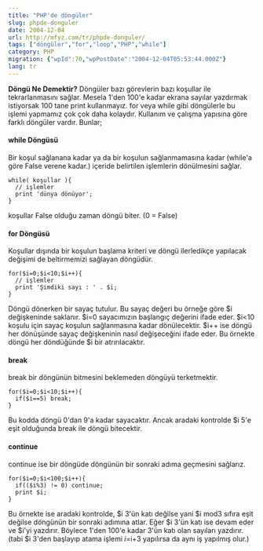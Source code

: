 ```yaml
---
title: "PHP'de döngüler"
slug: phpde-donguler
date: 2004-12-04
url: http://mfyz.com/tr/phpde-donguler/
tags: ["döngüler","for","loop","PHP","while"]
category: PHP
migration: {"wpId":70,"wpPostDate":"2004-12-04T05:53:44.000Z"}
lang: tr
---
```


**Döngü Ne Demektir?** Döngüler bazı görevlerin bazı koşullar ile tekrarlanmasını sağlar. Mesela 1'den 100'e kadar ekrana sayılar yazdırmak istiyorsak 100 tane print kullanmayız. for veya while gibi döngülerle bu işlemi yapmamız çok çok daha kolaydır. Kullanım ve çalışma yapısına göre farklı döngüler vardır. Bunlar;

#### while Döngüsü

Bir koşul sağlanana kadar ya da bir koşulun sağlanmamasına kadar (while'a göre False verene kadar.) içeride belirtilen işlemlerin dönülmesini sağlar.

```
while( koşullar ){
  // işlemler
  print 'dünya dönüyor';
}

```
koşullar False olduğu zaman döngü biter. (0 = False)

#### for Döngüsü

Koşullar dışında bir koşulun başlama kriteri ve döngü ilerledikçe yapılacak değişimi de beltirmemizi sağlayan döngüdür.

```
for($i=0;$i<10;$i++){
  // işlemler
  print 'Şimdiki sayı : ' . $i;
}

```

Döngü dönerken bir sayaç tutulur. Bu sayaç değeri bu örneğe göre $i değişkeninde saklanır. $i=0 sayacımızın başlangıç değerini ifade eder. $i<10 koşulu için sayaç koşulun sağlanmasına kadar dönülecektir. $i++ ise döngü her dönüşünde sayaç değişkeninin nasıl değişeceğini ifade eder. Bu örnekte döngü her döndüğünde $i bir atrırılacaktır.

#### break

break bir döngünün bitmesini beklemeden döngüyü terketmektir.

```
for($i=0;$i<10;$i++){
  if($i==5) break;
}

```
Bu kodda döngü 0'dan 9'a kadar sayacaktır. Ancak aradaki kontrolde $i 5'e eşit olduğunda break ile döngü bitecektir.

#### continue

continue ise bir döngüde döngünün bir sonraki adıma geçmesini sağlarız.

```
for($i=0;$i<100;$i++){
  if(($i%3) != 0) continue;
  print $i;
}

```

Bu örnekte ise aradaki kontrolde, $i 3'ün katı değilse yani $i mod3 sıfıra eşit değilse döngünün bir sonraki adımına atlar. Eğer $i 3'ün katı ise devam eder ve $i'yi yazdırır. Böylece 1'den 100'e kadar 3'ün katı olan sayıları yazdırır. (tabi $i 3'den başlayıp atama işlemi $i=$i+3 yapılırsa da aynı iş yapılmış olur.)